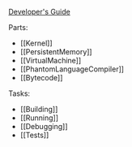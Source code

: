 [Developer's Guide](https://phantomdox.readthedocs.io/en/latest/)

Parts:
* [[Kernel]]
* [[PersistentMemory]]
* [[VirtualMachine]]
* [[PhantomLanguageCompiler]]
* [[Bytecode]]

Tasks:
* [[Building]]
* [[Running]]
* [[Debugging]]
* [[Tests]]
